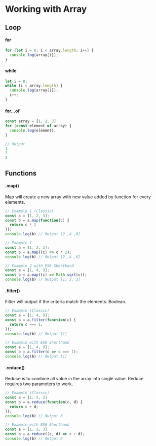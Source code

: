 # Working with Array

## Loop
#### for
```javascript
for (let i = 0; i < array.length; i++) {
  console.log(array[i]);
}
```
#### while
```javascript
let i = 0;
while (i < array.length) {
  console.log(array[i]);
  i++;
}
```

#### for...of
```javascript
const array = [1, 2, 3]
for (const element of array) {
  console.log(element);
}

// Output
1
2
3
```

## Functions
#### .map()
Map will create a new array with new value added by function for every elements.

```javascript
// Example 1 (Classic)
const a = [1, 2, 3];
const b = a.map(function(c) {
  return c * 2
});
console.log(b) // Output [2 ,4 ,6]
```
```javascript
// Example 1
const a = [1, 2, 3];
const b = a.map((c) => c * 2);
console.log(b) // Output [2 ,4 ,6]
```
```javascript
// Example 2 with ES6 Shorthand
const a = [1, 4, 9];
const b = a.map((c) => Math.sqrt(c));
console.log(b) // Output [1, 2, 3]
```


#### .filter()
Filter will output if the criteria match the elements. Boolean.
```javascript
// Example (Classic)
const a = [1, 4, 9];
const b = a.filter(function(c) {
  return c === 1;
});
console.log(b) // Output [1]

```
```javascript
// Example with ES6 Shorthand
const a = [1, 4, 9];
const b = a.filter(c => c === 1);
console.log(b) // Output [1]

```

#### .reduce()
Reduce is to combine all value in the array into single value. Reduce requires two parameters to work.
```javascript
// Example (Classic)
const a = [1, 2, 3]
const b = a.reduce(function(c, d) {
  return c + d;
});
console.log(b) // Output 6
```
```javascript
// Example with ES6 Shorthand
const a = [1, 2, 3]
const b = a.reduce((c, d) => c + d);
console.log(b) // Output 6
```